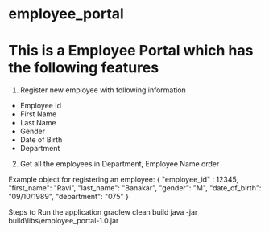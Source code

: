 # employee_portal
# This is a Employee Portal which has the following features
1) Register new employee with following information
  - Employee Id
  - First Name
  - Last Name
  - Gender
  - Date of Birth
  - Department
2) Get all the employees in Department, Employee Name order

Example object for registering an employee:
{
	"employee_id" : 12345,
	"first_name": "Ravi",
	"last_name": "Banakar",
	"gender": "M",
	"date_of_birth": "09/10/1989",
	"department": "075"
}

Steps to Run the application
gradlew clean build
java -jar build\libs\employee_portal-1.0.jar
